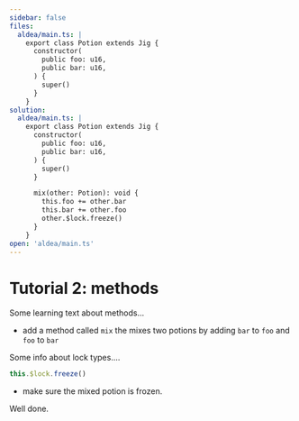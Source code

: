 ```yaml
---
sidebar: false
files:
  aldea/main.ts: |
    export class Potion extends Jig {
      constructor(
        public foo: u16,
        public bar: u16,
      ) {
        super()
      }
    }
solution:
  aldea/main.ts: |
    export class Potion extends Jig {
      constructor(
        public foo: u16,
        public bar: u16,
      ) {
        super()
      }

      mix(other: Potion): void {
        this.foo += other.bar
        this.bar += other.foo
        other.$lock.freeze()
      }
    }
open: 'aldea/main.ts'
---
```


# Tutorial 2: methods

Some learning text about methods...

- add a method called `mix` the mixes two potions by adding `bar` to `foo` and `foo` to `bar`

Some info about lock types....

```ts
this.$lock.freeze()
```

- make sure the mixed potion is frozen.

Well done.